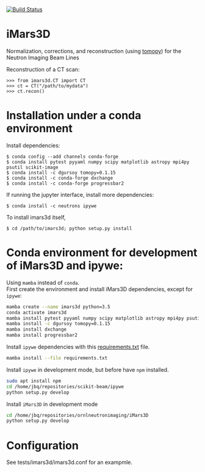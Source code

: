 [![Build Status](https://travis-ci.org/ornlneutronimaging/iMars3D.svg?branch=master)](https://travis-ci.org/ornlneutronimaging/iMars3D) 

# iMars3D
Normalization, corrections, and reconstruction (using [tomopy](https://tomopy.readthedocs.io/en/latest/)) for the Neutron Imaging Beam Lines

Reconstruction of a CT scan:

```
>>> from imars3d.CT import CT
>>> ct = CT("/path/to/mydata")
>>> ct.recon()
```

# Installation under a conda environment

Install dependencies:
```
$ conda config --add channels conda-forge
$ conda install pytest pyyaml numpy scipy matplotlib astropy mpi4py psutil scikit-image
$ conda install -c dgursoy tomopy=0.1.15
$ conda install -c conda-forge dxchange
$ conda install -c conda-forge progressbar2
```

If running the jupyter interface, install more dependencies:

```
$ conda install -c neutrons ipywe
```

To install imars3d itself,

```
$ cd /path/to/imars3d; python setup.py install
```

# Conda environment for development of iMars3D and ipywe:

Using `mamba` instead of `conda`.  
First create the environment and install iMars3D dependencies, except for `ipywe`:  
```bash
mamba create --name imars3d python=3.5
conda activate imars3d
mamba install pytest pyyaml numpy scipy matplotlib astropy mpi4py psutil scikit-image
mamba install -c dgursoy tomopy=0.1.15
mamba install dxchange
mamba install progressbar2
```
Install `ipywe` dependencies with this [requirements.txt](https://github.com/ornlneutronimaging/iMars3D/files/7338852/requirements.txt)
 file.
```bash
mamba install --file requirements.txt
```
Install `ipywe` in development mode, but before have `npm` installed.
```bash
sudo apt install npm
cd /home/jbq/repositories/scikit-beam/ipywe
python setup.py develop
```
Install `iMars3D` in development mode
```bash
cd /home/jbq/repositories/ornlneutronimaging/iMars3D
python setup.py develop
```

# Configuration
See tests/imars3d/imars3d.conf for an exampmle.
